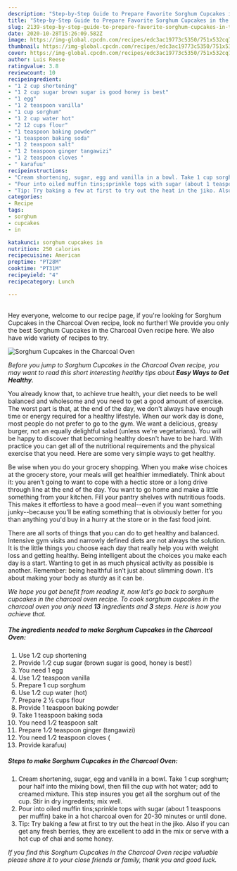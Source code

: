 ```yaml
---
description: "Step-by-Step Guide to Prepare Favorite Sorghum Cupcakes in the Charcoal Oven"
title: "Step-by-Step Guide to Prepare Favorite Sorghum Cupcakes in the Charcoal Oven"
slug: 2139-step-by-step-guide-to-prepare-favorite-sorghum-cupcakes-in-the-charcoal-oven
date: 2020-10-28T15:26:09.582Z
image: https://img-global.cpcdn.com/recipes/edc3ac19773c5350/751x532cq70/sorghum-cupcakes-in-the-charcoal-oven-recipe-main-photo.jpg
thumbnail: https://img-global.cpcdn.com/recipes/edc3ac19773c5350/751x532cq70/sorghum-cupcakes-in-the-charcoal-oven-recipe-main-photo.jpg
cover: https://img-global.cpcdn.com/recipes/edc3ac19773c5350/751x532cq70/sorghum-cupcakes-in-the-charcoal-oven-recipe-main-photo.jpg
author: Luis Reese
ratingvalue: 3.8
reviewcount: 10
recipeingredient:
- "1 2 cup shortening"
- "1 2 cup sugar brown sugar is good honey is best"
- "1 egg"
- "1 2 teaspoon vanilla"
- "1 cup sorghum"
- "1 2 cup water hot"
- "2 12 cups flour"
- "1 teaspoon baking powder"
- "1 teaspoon baking soda"
- "1 2 teaspoon salt"
- "1 2 teaspoon ginger tangawizi"
- "1 2 teaspoon cloves "
- " karafuu"
recipeinstructions:
- "Cream shortening, sugar, egg and vanilla in a bowl. Take 1 cup sorghum; pour half into the mixing bowl, then fill the cup with hot water; add to creamed mixture. This step insures you get all the sorghum out of the cup. Stir in dry ingredents; mix well."
- "Pour into oiled muffin tins;sprinkle tops with sugar (about 1 teaspoons per muffin) bake in a hot charcoal oven for 20-30 minutes or until done."
- "Tip: Try baking a few at first to try out the heat in the jiko. Also if you can get any fresh berries, they are excellent to add in the mix or serve with a hot cup of chai and some honey."
categories:
- Recipe
tags:
- sorghum
- cupcakes
- in

katakunci: sorghum cupcakes in 
nutrition: 250 calories
recipecuisine: American
preptime: "PT28M"
cooktime: "PT31M"
recipeyield: "4"
recipecategory: Lunch

---
```

<br>
Hey everyone, welcome to our recipe page, if you're looking for Sorghum Cupcakes in the Charcoal Oven recipe, look no further! We provide you only the best Sorghum Cupcakes in the Charcoal Oven recipe here. We also have wide variety of recipes to try.
<br>


![Sorghum Cupcakes in the Charcoal Oven](https://img-global.cpcdn.com/recipes/edc3ac19773c5350/751x532cq70/sorghum-cupcakes-in-the-charcoal-oven-recipe-main-photo.jpg)

<i>Before you jump to Sorghum Cupcakes in the Charcoal Oven recipe, you may want to read this short interesting healthy tips about <strong>Easy Ways to Get Healthy</strong>.</i>

You already know that, to achieve true health, your diet needs to be well balanced and wholesome and you need to get a good amount of exercise. The worst part is that, at the end of the day, we don't always have enough time or energy required for a healthy lifestyle. When our work day is done, most people do not prefer to go to the gym. We want a delicious, greasy burger, not an equally delightful salad (unless we’re vegetarians). You will be happy to discover that becoming healthy doesn't have to be hard. With practice you can get all of the nutritional requirements and the physical exercise that you need. Here are some very simple ways to get healthy.

Be wise when you do your grocery shopping. When you make wise choices at the grocery store, your meals will get healthier immediately. Think about it: you aren’t going to want to cope with a hectic store or a long drive through line at the end of the day. You want to go home and make a little something from your kitchen. Fill your pantry shelves with nutritious foods. This makes it effortless to have a good meal--even if you want something junky--because you'll be eating something that is obviously better for you than anything you'd buy in a hurry at the store or in the fast food joint.

There are all sorts of things that you can do to get healthy and balanced. Intensive gym visits and narrowly defined diets are not always the solution. It is the little things you choose each day that really help you with weight loss and getting healthy. Being intelligent about the choices you make each day is a start. Wanting to get in as much physical activity as possible is another. Remember: being healthful isn’t just about slimming down. It’s about making your body as sturdy as it can be. 


<i>We hope you got benefit from reading it, now let's go back to sorghum cupcakes in the charcoal oven recipe. To cook sorghum cupcakes in the charcoal oven you only need <strong>13</strong> ingredients and <strong>3</strong> steps. Here is how you achieve that.
</i>

##### The ingredients needed to make Sorghum Cupcakes in the Charcoal Oven:

1. Use 1 ⁄2 cup shortening
1. Provide 1 ⁄2 cup sugar (brown sugar is good, honey is best!)
1. You need 1 egg
1. Use 1 ⁄2 teaspoon vanilla
1. Prepare 1 cup sorghum
1. Use 1 ⁄2 cup water (hot)
1. Prepare 2 1⁄2 cups flour
1. Provide 1 teaspoon baking powder
1. Take 1 teaspoon baking soda
1. You need 1 ⁄2 teaspoon salt
1. Prepare 1 ⁄2 teaspoon ginger (tangawizi)
1. You need 1 ⁄2 teaspoon cloves (
1. Provide  karafuu)


##### Steps to make Sorghum Cupcakes in the Charcoal Oven:

1. Cream shortening, sugar, egg and vanilla in a bowl. Take 1 cup sorghum; pour half into the mixing bowl, then fill the cup with hot water; add to creamed mixture. This step insures you get all the sorghum out of the cup. Stir in dry ingredents; mix well.
1. Pour into oiled muffin tins;sprinkle tops with sugar (about 1 teaspoons per muffin) bake in a hot charcoal oven for 20-30 minutes or until done.
1. Tip: Try baking a few at first to try out the heat in the jiko. Also if you can get any fresh berries, they are excellent to add in the mix or serve with a hot cup of chai and some honey.


<i>If you find this Sorghum Cupcakes in the Charcoal Oven recipe valuable please share it to your close friends or family, thank you and good luck.</i>
